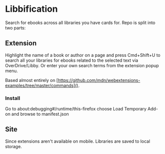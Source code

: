 # Libbification

Search for ebooks across all libraries you have cards for. Repo is split into two parts:

## Extension

Highlight the name of a book or author on a page and press Cmd+Shift+U to search all your libraries for ebooks related to the selected text via OverDrive/Libby. Or enter your own search terms from the extension popup menu.

Based almost entirely on [https://github.com/mdn/webextensions-examples/tree/master/commands]().

### Install

Go to about:debugging#/runtime/this-firefox choose Load Temporary Add-on and browse to manifest.json

## Site

Since extensions aren't available on mobile. Libraries are saved to local storage.
